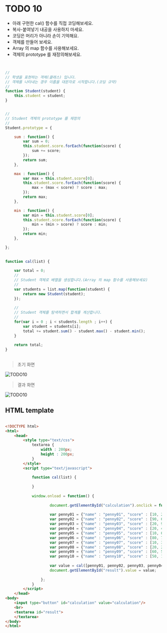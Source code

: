 ﻿TODO 10
========

* 아래 구현한 cal() 함수를 직접 코딩해보세요.
* 복사-붙여넣기 내공을 사용하지 마세요.
* 코딩은 머리가 아니라 손이 기억해요.
* 객체를 만들어 보세요.
* Array 의 map 함수를 사용해보세요.
* 객체의 prototype 를 재정의해보세요.

```javascript


//
// 학생을 표현하는 객체(클래스) 입니다.
// 객체를 나타내는 경우 이름을 대문자로 시작합니다.(코딩 규약)
//
function Student(student) {				
	this.student = student;	
}


//
// Student 객체의 prototype 를 재정의
//			
Student.prototype = {

	sum : function() {
		var sum = 0;
		this.student.score.forEach(function(score) {
			sum += score;					
		});					
		return sum;	
	},

	max : function() {
		var max = this.student.score[0];
		this.student.score.forEach(function(score) {
			max = (max < score) ? score : max; 					
		});					
		return max;				
	},

	min : function() {
		var min = this.student.score[0];
		this.student.score.forEach(function(score) {
			min = (min > score) ? score : min;			
		});					
		return min;			
	},

};
	
	
function cal(list) {
	
	var total = 0;
	//
	// Student 객체로 배열을 생성합니다.(Array 의 map 함수를 사용해보세요)
	//
	var students = list.map(function(student) {
		return new Student(student);
	});
	
	//
	// Student 객체를 탐색하면서 합계를 계산합니다.
	//				
	for(var i = 0 ; i < students.length ; i++) {
		var student = students[i];
		total += student.sum() - student.max() - student.min();
	}
	
	return total;
}
			

```

> 초기 화면

![TODO10](https://github.com/ByungChangYoo/clipsoft/blob/master/javascript/08/todo/images/todo_01.png)


>  결과 화면

![TODO10](https://github.com/ByungChangYoo/clipsoft/blob/master/javascript/08/todo/images/todo_01_result.png)

## HTML template

```html

<!DOCTYPE html> 
<html>
	<head>
		<style type="text/css">
			textarea {
				width : 200px;
				height : 200px;
			}
		</style>
		<script type="text/javascript">
		
			function cal(list) {
			
			}
			
			window.onload = function() {
			
					document.getElementById("calculation").onclick = function() {
					
					var penny01 = {"name" : "penny01", "score" : [10, 20, 30, 50]};
					var penny02 = {"name" : "penny02", "score" : [90, 60, 50, 20]};
					var penny03 = {"name" : "penny03", "score" : [20, 90, 50, 80]};
					var penny04 = {"name" : "penny04", "score" : [20, 40, 50, 80]};
					var penny05 = {"name" : "penny05", "score" : [10, 60, 20, 70]};
					var penny06 = {"name" : "penny06", "score" : [80, 70, 60, 50]};
					var penny07 = {"name" : "penny07", "score" : [10, 30, 40, 90]};
					var penny08 = {"name" : "penny08", "score" : [20, 20, 90, 40]};
					var penny09 = {"name" : "penny09", "score" : [60, 50, 20, 10]};
					var penny10 = {"name" : "penny10", "score" : [50, 10, 80, 20]};
					
					var value = cal([penny01, penny02, penny03, penny04, penny05, penny06, penny07, penny08, penny09, penny10]);
					document.getElementById("result").value = value;
					
				};
			}			
		</script>
	</head>
<body>               
	<input type="button" id="calculation" value="calculation"/>
    <br>	
    <textarea id="result">
	</textarea>
</body>
</html>

```
